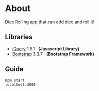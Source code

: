 # About

Dice Rolling app that can add dice and roll it!


## Libraries

* [jQuery](http://jquery.com/) 1.9.1 &nbsp; **(Javascript Library)**  
* [Bootstrap](http://www.getbootstrap.com/) 3.3.7 &nbsp; **(Bootstrap Framework)**  

## Guide
```
npm start
localhost:3000
```
